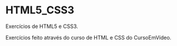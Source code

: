 # HTML5_CSS3
Exercícios de HTML5 e CSS3.


Exercícios feito através do curso de HTML e CSS do CursoEmVídeo.
